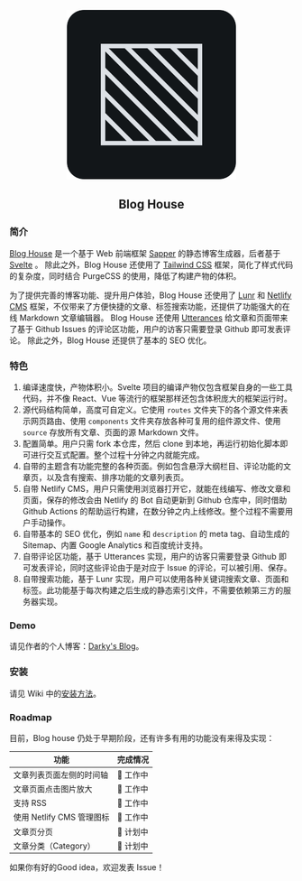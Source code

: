 <p align="center">
  <img width="300" src="https://github.com/blog-house/blog-house/raw/master/logo.png" alt="Blog house logo">
</p>
<h2 align="center">Blog House</h2>

### 

### 简介

[Blog House](https://github.com/blog-house/blog-house) 是一个基于 Web 前端框架 [Sapper](https://sapper.svelte.dev/) 的静态博客生成器，后者基于 [Svelte](https://svelte.dev/) 。
除此之外，Blog House 还使用了 [Tailwind CSS](https://tailwindcss.com/) 框架，简化了样式代码的复杂度，同时结合 PurgeCSS 的使用，降低了构建产物的体积。

为了提供完善的博客功能、提升用户体验，Blog House 还使用了 [Lunr](https://lunrjs.com/) 和 [Netlify CMS](https://www.netlifycms.org/) 框架，不仅带来了方便快捷的文章、标签搜索功能，还提供了功能强大的在线 Markdown 文章编辑器。
Blog House 还使用 [Utterances](https://utteranc.es/) 给文章和页面带来了基于 Github Issues 的评论区功能，用户的访客只需要登录 Github 即可发表评论。
除此之外，Blog House 还提供了基本的 SEO 优化。

### 特色

1. 编译速度快，产物体积小。Svelte 项目的编译产物仅包含框架自身的一些工具代码，并不像 React、Vue 等流行的框架那样还包含体积庞大的框架运行时。
2. 源代码结构简单，高度可自定义。它使用 `routes` 文件夹下的各个源文件来表示网页路由、使用 `components` 文件夹存放各种可复用的组件源文件、使用 `source` 存放所有文章、页面的源 Markdown 文件。
3. 配置简单。用户只需 fork 本仓库，然后 clone 到本地，再运行初始化脚本即可进行交互式配置。整个过程十分钟之内就能完成。
4. 自带的主题含有功能完整的各种页面。例如包含悬浮大纲栏目、评论功能的文章页，以及含有搜索、排序功能的文章列表页。
5. 自带 Netlify CMS，用户只需使用浏览器打开它，就能在线编写、修改文章和页面，保存的修改会由 Netlify 的 Bot 自动更新到 Github 仓库中，同时借助 Github Actions 的帮助运行构建，在数分钟之内上线修改。整个过程不需要用户手动操作。
6. 自带基本的 SEO 优化，例如 `name` 和 `description` 的 meta tag、自动生成的 Sitemap、内置 Google Analytics 和百度统计支持。
7. 自带评论区功能，基于 Utterances 实现，用户的访客只需要登录 Github 即可发表评论，同时这些评论由于是对应于 Issue 的评论，可以被引用、保存。
8. 自带搜索功能，基于 Lunr 实现，用户可以使用各种关键词搜索文章、页面和标签。此功能基于每次构建之后生成的静态索引文件，不需要依赖第三方的服务器实现。

### Demo

请见作者的个人博客：[Darky's Blog](https://darkyzhou.net)。

### 安装

请见 Wiki 中的[安装方法](https://github.com/blog-house/blog-house/wiki/%E5%AE%89%E8%A3%85%E6%96%B9%E6%B3%95)。

### Roadmap

目前，Blog house 仍处于早期阶段，还有许多有用的功能没有来得及实现：

| 功能                      | 完成情况 |
| ------------------------- | -------- |
| 文章列表页面左侧的时间轴  | 🚧 工作中 |
| 文章页面点击图片放大      | 🚧 工作中 |
| 支持 RSS                  | 🚧 工作中 |
| 使用 Netlify CMS 管理图标 | 🚧 工作中 |
| 文章页分页                | 📅 计划中 |
| 文章分类（Category）      | 📅 计划中 |

如果你有好的Good idea，欢迎发表 Issue！

